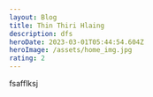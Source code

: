 ```yaml
---
layout: Blog
title: Thin Thiri Hlaing
description: dfs
heroDate: 2023-03-01T05:44:54.604Z
heroImage: /assets/home_img.jpg
rating: 2
---
```

f﻿safflksj